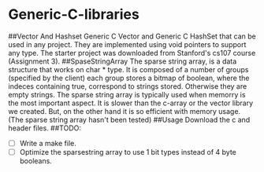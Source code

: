 # Generic-C-libraries
##Vector And Hashset
Generic C Vector and Generic C HashSet that can be used in any project. They are implemented using void pointers to support any type. The starter project was downloaded from Stanford's cs107 course (Assignment 3).
##SpaseStringArray
The sparse string array, is a data structure that works on char * type. It is composed of a number of groups (specified by the client) each group stores a bitmap of boolean, where the indeces containing true, correspond to strings stored. Otherwise they are empty strings.
The sparse string array is typically used when memorry is the most important aspect. It is slower than the c-array or the vector library we created. But, on the other hand it is so efficient with memory usage. (The sparse string array hasn't been tested)
##Usage
Download the c and header files.
##TODO:
- [ ] Write a make file.
- [ ] Optimize the sparsestring array to use 1 bit types instead of 4 byte booleans.
